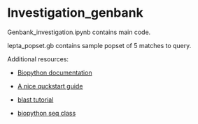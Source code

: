 # Investigation_genbank
Genbank_investigation.ipynb contains main code.

lepta_popset.gb contains sample popset of 5 matches to query.

Additional resources:

* [Biopython documentation](http://biopython.org/DIST/docs/tutorial/Tutorial.html)

* [A nice quckstart guide](http://www.bioinformatics.org/bradstuff/bp/tut/Tutorial002.html)

* [blast tutorial](https://www.tutorialspoint.com/biopython/biopython_overview_of_blast.htm)

* [biopython seq class](https://biopython.org/wiki/Seq)
